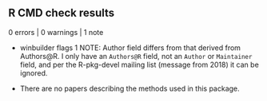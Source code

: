 ## R CMD check results

0 errors | 0 warnings | 1 note

* winbuilder flags 1 NOTE: Author field differs from that derived from Authors@R. I only have an `Authors@R` field, not an `Author` or `Maintainer` field, and per the R-pkg-devel mailing list (message from 2018) it can be ignored.

* There are no papers describing the methods used in this package.
